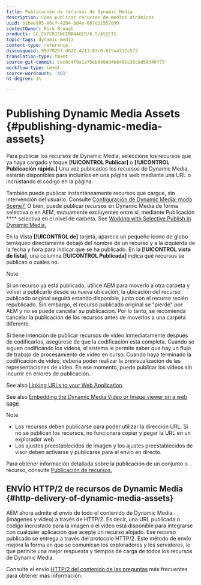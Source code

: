 ```yaml
---
title: Publicación de recursos de Dynamic Media
description: Cómo publicar recursos de medios dinámicos
uuid: b1bee905-86cf-4284-8d4e-067e11557899
contentOwner: Rick Brough
products: SG_EXPERIENCEMANAGER/6.5/ASSETS
topic-tags: dynamic-media
content-type: reference
discoiquuid: 99d7025f-d022-4213-83c0-815a4712c573
translation-type: tm+mt
source-git-commit: cec6c4f9a1a75eb049dd4b8461c36c8d58d46f79
workflow-type: tm+mt
source-wordcount: '461'
ht-degree: 3%

---
```



# Publishing Dynamic Media Assets {#publishing-dynamic-media-assets}

Para publicar los recursos de Dynamic Media, seleccione los recursos que ya haya cargado y toque **[!UICONTROL Publicar]** o **[!UICONTROL Publicación rápida.]** Una vez publicados los recursos de Dynamic Media, estarán disponibles para incluirlos en una página web mediante una URL o incrustando el código en la página.

También puede publicar instantáneamente recursos que cargue, sin intervención del usuario. Consulte [Configuración de Dynamic Media: modo Scene7.](config-dms7.md)
O bien, puede publicar recursos en Dynamic Media de forma selectiva o en AEM, mutuamente excluyentes entre sí, mediante Publicación **** selectiva en el nivel de carpeta. See [Working with Selective Publish in Dynamic Media.](/help/assets/selective-publishing.md)

En la Vista **[!UICONTROL de]** tarjeta, aparece un pequeño icono de globo terráqueo directamente debajo del nombre de un recurso y a la izquierda de la fecha y hora para indicar que se ha publicado. En la **[!UICONTROL vista de lista]**, una columna **[!UICONTROL Publicada]** indica qué recursos se publican o cuáles no.

>[!NOTE]
>
>Si un recurso ya está publicado, utilice AEM para moverlo a otra carpeta y volver a publicarlo desde su nueva ubicación, la ubicación del recurso publicado original seguirá estando disponible, junto con el recurso recién republicado. Sin embargo, el recurso publicado original se &quot;pierde&quot; por AEM y no se puede cancelar su publicación. Por lo tanto, se recomienda cancelar la publicación de los recursos antes de moverlos a una carpeta diferente.

Si tiene intención de publicar recursos de vídeo inmediatamente después de codificarlos, asegúrese de que la codificación está completa. Cuando se siguen codificando los vídeos, el sistema le permite saber que hay un flujo de trabajo de procesamiento de vídeo en curso. Cuando haya terminado la codificación de vídeo, debería poder realizar la previsualización de las representaciones de vídeo. En ese momento, puede publicar los vídeos sin incurrir en errores de publicación.

See also [Linking URLs to your Web Application](linking-urls-to-yourwebapplication.md).

See also [Embedding the Dynamic Media Video or Image viewer on a web page](embed-code.md)

>[!NOTE]
>
>* Los recursos deben publicarse para poder utilizar la dirección URL. Si no se publican los recursos, no funcionará copiar y pegar la URL en un explorador web.
>* Los ajustes preestablecidos de imagen y los ajustes preestablecidos de visor deben activarse y publicarse para el envío en directo.

>



Para obtener información detallada sobre la publicación de un conjunto o recurso, consulte [Publicación de recursos.](manage-assets.md)

## ENVÍO HTTP/2 de recursos de Dynamic Media {#http-delivery-of-dynamic-media-assets}

AEM ahora admite el envío de todo el contenido de Dynamic Media (imágenes y vídeo) a través de HTTP/2. Es decir, una URL publicada o código incrustado para la imagen o el vídeo está disponible para integrarse con cualquier aplicación que acepte un recurso alojado. Ese recurso publicado se entrega a través del protocolo HTTP/2. Este método de envío mejora la forma en que se comunican los exploradores y los servidores, lo que permite una mejor respuesta y tiempos de carga de todos los recursos de Dynamic Media.

Consulte el envío [HTTP/2 del contenido de las preguntas](/help/sites-administering/scene7-http2faq.md) más frecuentes para obtener más información.
